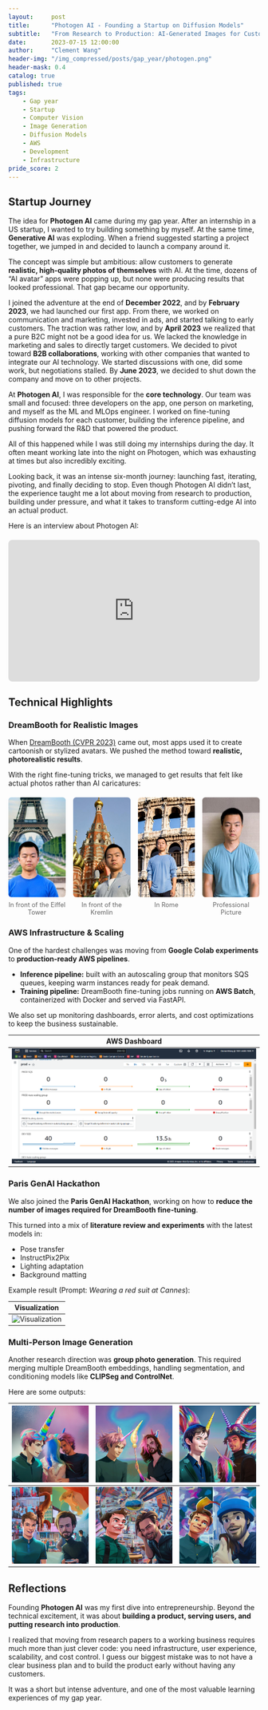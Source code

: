 ```yaml
---
layout:     post
title:      "Photogen AI - Founding a Startup on Diffusion Models"
subtitle:   "From Research to Production: AI-Generated Images for Customers"
date:       2023-07-15 12:00:00
author:     "Clement Wang"
header-img: "/img_compressed/posts/gap_year/photogen.png"
header-mask: 0.4
catalog: true
published: true
tags:
    - Gap year
    - Startup
    - Computer Vision
    - Image Generation
    - Diffusion Models
    - AWS
    - Development
    - Infrastructure
pride_score: 2
---
```


## Startup Journey  

The idea for **Photogen AI** came during my gap year. After an internship in a US startup, I wanted to try building something by myself. At the same time, **Generative AI** was exploding. When a friend suggested starting a project together, we jumped in and decided to launch a company around it.

The concept was simple but ambitious: allow customers to generate **realistic, high-quality photos of themselves** with AI. At the time, dozens of “AI avatar” apps were popping up, but none were producing results that looked professional. That gap became our opportunity.

I joined the adventure at the end of **December 2022**, and by **February 2023**, we had launched our first app. From there, we worked on communication and marketing, invested in ads, and started talking to early customers. The traction was rather low, and by **April 2023** we realized that a pure B2C might not be a good idea for us. We lacked the knowledge in marketing and sales to directly target customers. We decided to pivot toward **B2B collaborations**, working with other companies that wanted to integrate our AI technology. We started discussions with one, did some work, but negotiations stalled. By **June 2023**, we decided to shut down the company and move on to other projects.

At **Photogen AI**, I was responsible for the **core technology**. Our team was small and focused: three developers on the app, one person on marketing, and myself as the ML and MLOps engineer. I worked on fine-tuning diffusion models for each customer, building the inference pipeline, and pushing forward the R&D that powered the product.


All of this happened while I was still doing my internships during the day. It often meant working late into the night on Photogen, which was exhausting at times but also incredibly exciting.  

Looking back, it was an intense six-month journey: launching fast, iterating, pivoting, and finally deciding to stop. Even though Photogen AI didn’t last, the experience taught me a lot about moving from research to production, building under pressure, and what it takes to transform cutting-edge AI into an actual product.

Here is an interview about Photogen AI:  

<div class="responsive-iframe-container">
  <iframe src="https://drive.google.com/file/d/1XFjtlFAM181U34I01PUaqXSWS_m2X7Vg/preview" allow="autoplay"></iframe>
</div>

<style>
.responsive-iframe-container {
  position: relative;
  width: 100%;
  height: 0;
  padding-bottom: 56.25%; /* 16:9 aspect ratio (480/640 * 100) */
  margin: 20px 0;
}

.responsive-iframe-container iframe {
  position: absolute;
  top: 0;
  left: 0;
  width: 100%;
  height: 100%;
  border: none;
  border-radius: 8px;
}

/* Mobile adjustments */
@media (max-width: 768px) {
  .responsive-iframe-container {
    padding-bottom: 60%; /* Slightly taller on mobile for better viewing */
  }
}
</style>  


## Technical Highlights  

### DreamBooth for Realistic Images  

When [DreamBooth (CVPR 2023)](https://arxiv.org/abs/2208.12242) came out, most apps used it to create cartoonish or stylized avatars. We pushed the method toward **realistic, photorealistic results**.  

With the right fine-tuning tricks, we managed to get results that felt like actual photos rather than AI caricatures:  

<style>
.img-gallery-4 {
  display: grid;
  grid-template-columns: repeat(4, 1fr);
  gap: 15px;
  margin: 20px 0;
}

.img-gallery-4 img {
  width: 100%;
  height: 200px;
  object-fit: cover;
  border-radius: 6px;
  display: block;
}

.img-gallery-4 figure {
  margin: 0;
}

.img-gallery-4 figcaption {
  text-align: center;
  font-size: 0.9em;
  color: #666;
  margin-top: 8px;
}
</style>

<div class="img-gallery-4">
  <figure>
    <img src="/img_compressed/posts/gap_year/in_front_of_the_eiffel_tower.jpg" alt="In front of the Eiffel Tower">
    <figcaption>In front of the Eiffel Tower</figcaption>
  </figure>
  <figure>
    <img src="/img_compressed/posts/gap_year/in_front_of_the_kremlin.jpg" alt="In front of the Kremlin">
    <figcaption>In front of the Kremlin</figcaption>
  </figure>
  <figure>
    <img src="/img_compressed/posts/gap_year/in_rome.jpg" alt="In Rome">
    <figcaption>In Rome</figcaption>
  </figure>
  <figure>
    <img src="/img_compressed/posts/gap_year/professional_picture.jpg" alt="Professional Picture">
    <figcaption>Professional Picture</figcaption>
  </figure>
</div>



### AWS Infrastructure & Scaling  

One of the hardest challenges was moving from **Google Colab experiments** to **production-ready AWS pipelines**.  

- **Inference pipeline:** built with an autoscaling group that monitors SQS queues, keeping warm instances ready for peak demand.  
- **Training pipeline:** DreamBooth fine-tuning jobs running on **AWS Batch**, containerized with Docker and served via FastAPI.  

We also set up monitoring dashboards, error alerts, and cost optimizations to keep the business sustainable.  

AWS Dashboard|  
:-----:|  
![AWS Dashboard](/img_compressed/posts/gap_year/aws.png)|  


### Paris GenAI Hackathon  

We also joined the **Paris GenAI Hackathon**, working on how to **reduce the number of images required for DreamBooth fine-tuning**.  

This turned into a mix of **literature review and experiments** with the latest models in:  
- Pose transfer  
- InstructPix2Pix  
- Lighting adaptation  
- Background matting  

Example result (Prompt: *Wearing a red suit at Cannes*):  

Visualization|  
:-----:|  
![Visualization](/img_compressed/posts/gap_year/replacement.png)|  


### Multi-Person Image Generation  

Another research direction was **group photo generation**. This required merging multiple DreamBooth embeddings, handling segmentation, and conditioning models like **CLIPSeg and ControlNet**.  

Here are some outputs:  

| ![Image1](/img_compressed/posts/gap_year/group_dream_1.png)| ![Image2](/img_compressed/posts/gap_year/group_dream_2.png)| ![Image3](/img_compressed/posts/gap_year/group_dream_3.png)|  
|-|-|-|  
| ![Image4](/img_compressed/posts/gap_year/group_caricature_1.png)| ![Image5](/img_compressed/posts/gap_year/group_caricature_2.png)| ![Image6](/img_compressed/posts/gap_year/group_caricature_3.png)|  


## Reflections  

Founding **Photogen AI** was my first dive into entrepreneurship. Beyond the technical excitement, it was about **building a product, serving users, and putting research into production**.  

I realized that moving from research papers to a working business requires much more than just clever code: you need infrastructure, user experience, scalability, and cost control. I guess our biggest mistake was to not have a clear business plan and to build the product early without having any customers.


It was a short but intense adventure, and one of the most valuable learning experiences of my gap year.  
